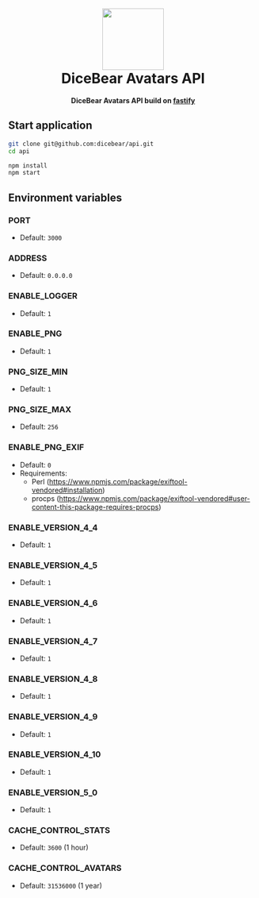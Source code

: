 <h1 align="center"><img src="https://avatars.dicebear.com/api/male/seed.svg?mood=happy" width="124" /> <br />DiceBear Avatars API</h1>
<p align="center"><strong>DiceBear Avatars API build on <a href="https://fastify.io/" target="_blank">fastify</a></strong></p>

## Start application

```bash
git clone git@github.com:dicebear/api.git
cd api

npm install
npm start
```

## Environment variables

### PORT

- Default: `3000`

### ADDRESS

- Default: `0.0.0.0`

### ENABLE_LOGGER

- Default: `1`

### ENABLE_PNG

- Default: `1`

### PNG_SIZE_MIN

- Default: `1`

### PNG_SIZE_MAX

- Default: `256`

### ENABLE_PNG_EXIF

- Default: `0`
- Requirements:
  - Perl (https://www.npmjs.com/package/exiftool-vendored#installation)
  - procps (https://www.npmjs.com/package/exiftool-vendored#user-content-this-package-requires-procps)

### ENABLE_VERSION_4_4

- Default: `1`

### ENABLE_VERSION_4_5

- Default: `1`

### ENABLE_VERSION_4_6

- Default: `1`

### ENABLE_VERSION_4_7

- Default: `1`

### ENABLE_VERSION_4_8

- Default: `1`

### ENABLE_VERSION_4_9

- Default: `1`

### ENABLE_VERSION_4_10

- Default: `1`

### ENABLE_VERSION_5_0

- Default: `1`

### CACHE_CONTROL_STATS

- Default: `3600` (1 hour)

### CACHE_CONTROL_AVATARS

- Default: `31536000` (1 year)
